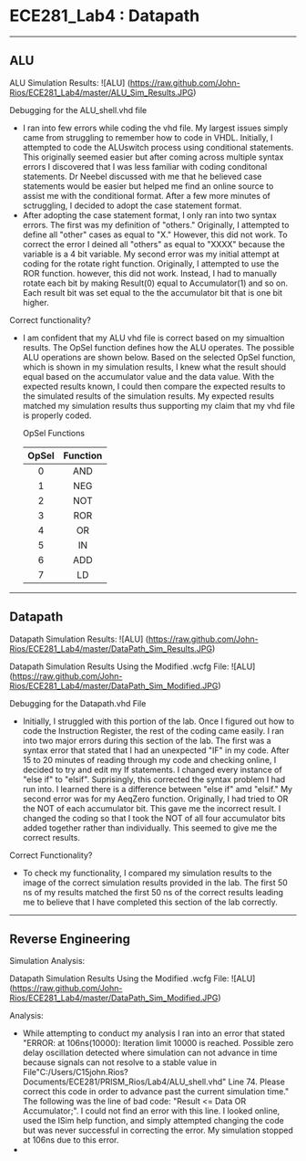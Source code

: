 ECE281_Lab4 : Datapath
===========
______________________________________________
ALU
-

ALU Simulation Results:
![ALU] (https://raw.github.com/John-Rios/ECE281_Lab4/master/ALU_Sim_Results.JPG)

Debugging for the ALU_shell.vhd file
- I ran into few errors while coding the vhd file. My largest issues simply came from struggling to remember how to code in VHDL. Initially, I attempted to code the ALUswitch process using conditional statements. This originally seemed easier but after coming across multiple syntax errors I discovered that I was less familiar with coding conditonal statements. Dr Neebel discussed with me that he believed case statements would be easier but helped me find an online source to assist me with the conditional format. After a few more minutes of sctruggling, I decided to adopt the case statement format. 
- After adopting the case statement format, I only ran into two syntax errors. The first was my definition of "others." Originally, I attempted to define all "other" cases as equal to "X." However, this did not work. To correct the error I deined all "others" as equal to "XXXX" because the variable is a 4 bit variable. My second error was my initial attempt at coding for the rotate right function. Originally, I attempted to use the ROR function. however, this did not work. Instead, I had to manually rotate each bit by making Result(0) equal to Accumulator(1) and so on. Each result bit was set equal to the the accumulator bit that is one bit higher. 

Correct functionality?
- I am confident that my ALU vhd file is correct based on my simualtion results. The OpSel function defines how the ALU operates. The possible ALU operations are shown below. Based on the selected OpSel function, which is shown in my simulation results, I knew what the result should equal based on the accumulator value and the data value. With the expected results known, I could then compare the expected results to the simulated results of the simulation results. My expected results matched my simulation results thus supporting my claim that my vhd file is properly coded. 

  OpSel Functions
  
  | OpSel | Function |
  |:-:|:-:|
  | 0 |	AND	|
  | 1	| NEG	|
  | 2	| NOT	|
  | 3	| ROR	|
  | 4	| OR | 
  | 5	| IN	|
  | 6 | ADD	|
  | 7 | LD |
  
___________________________________________________________________
Datapath
-
  
Datapath Simulation Results:
![ALU] (https://raw.github.com/John-Rios/ECE281_Lab4/master/DataPath_Sim_Results.JPG)
  
Datapath Simulation Results Using the Modified .wcfg File:
![ALU] (https://raw.github.com/John-Rios/ECE281_Lab4/master/DataPath_Sim_Modified.JPG)
  
Debugging for the Datapath.vhd File
- Initially, I struggled with this portion of the lab. Once I figured out how to code the Instruction Register, the rest of the coding came easily. I ran into two major errors during this section of the lab. The first was a syntax error that stated that I had an unexpected "IF" in my code. After 15 to 20 minutes of reading through my code and checking online, I decided to try and edit my If statements. I changed every instance of "else if" to "elsif". Suprisingly, this corrected the syntax problem I had run into. I learned there is a difference between "else if" amd "elsif." My second error was for my AeqZero function. Originally, I had tried to OR the NOT of each accumulator bit. This gave me the incorrect result. I changed the coding so that I took the NOT of all four accumulator bits added together rather than individually. This seemed to give me the correct results. 
  
Correct Functionality?
- To check my functionality, I compared my simulation results to the image of the correct simulation results provided in the lab. The first 50 ns of my results matched the first 50 ns of the correct results leading me to believe that I have completed this section of the lab correctly. 

_______________________________________________________________________
Reverse Engineering
-

Simulation Analysis: 

Datapath Simulation Results Using the Modified .wcfg File:
![ALU] (https://raw.github.com/John-Rios/ECE281_Lab4/master/DataPath_Sim_Modified.JPG)

Analysis:
- While attempting to conduct my analysis I ran into an error that stated "ERROR: at 106ns(10000): Iteration limit 10000 is reached. Possible zero delay oscillation detected where simulation can not advance in time because signals can not resolve to a stable value in File"C:/Users/C15john.Rios?Documents/ECE281/PRISM_Rios/Lab4/ALU_shell.vhd" Line 74. Please correct this code in order to advance past the current simulation time." The following was the line of bad code: "Result <= Data OR Accumulator;". I could not find an error with this line. I looked online, used the ISim help function, and simply attempted changing the code but was never successful in correcting the error. My simulation stopped at 106ns due to this error.
- 
